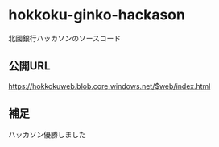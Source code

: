 # hokkoku-ginko-hackason
北國銀行ハッカソンのソースコード
## 公開URL
https://hokkokuweb.blob.core.windows.net/$web/index.html
## 補足
ハッカソン優勝しました
